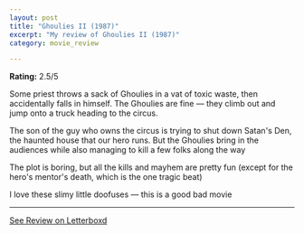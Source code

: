 ```yaml
---
layout: post
title: "Ghoulies II (1987)"
excerpt: "My review of Ghoulies II (1987)"
category: movie_review

---
```


**Rating:** 2.5/5

Some priest throws a sack of Ghoulies in a vat of toxic waste, then accidentally falls in himself. The Ghoulies are fine — they climb out and jump onto a truck heading to the circus. 

The son of the guy who owns the circus is trying to shut down Satan's Den, the haunted house that our hero runs. But the Ghoulies bring in the audiences while also managing to kill a few folks along the way

The plot is boring, but all the kills and mayhem are pretty fun (except for the hero's mentor's death, which is the one tragic beat)

I love these slimy little doofuses — this is a good bad movie

<hr>

[See Review on Letterboxd](https://boxd.it/4Eiknd)
